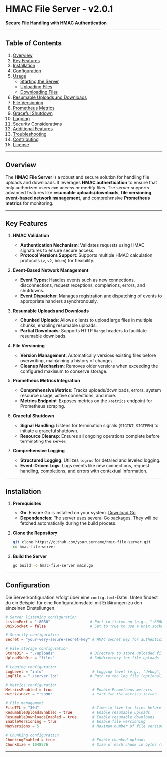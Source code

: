 
# HMAC File Server - v2.0.1

**Secure File Handling with HMAC Authentication**

---

## Table of Contents

1. [Overview](#overview)
2. [Key Features](#key-features)
3. [Installation](#installation)
4. [Configuration](#configuration)
5. [Usage](#usage)
    - [Starting the Server](#starting-the-server)
    - [Uploading Files](#uploading-files)
    - [Downloading Files](#downloading-files)
6. [Resumable Uploads and Downloads](#resumable-uploads-and-downloads)
7. [File Versioning](#file-versioning)
8. [Prometheus Metrics](#prometheus-metrics)
9. [Graceful Shutdown](#graceful-shutdown)
10. [Logging](#logging)
11. [Security Considerations](#security-considerations)
12. [Additional Features](#additional-features)
13. [Troubleshooting](#troubleshooting)
14. [Contributing](#contributing)
15. [License](#license)

---

## Overview

The **HMAC File Server** is a robust and secure solution for handling file uploads and downloads. It leverages **HMAC authentication** to ensure that only authorized users can access or modify files. The server supports advanced features like **resumable uploads/downloads**, **file versioning**, **event-based network management**, and comprehensive **Prometheus metrics** for monitoring.

---

## Key Features

1. **HMAC Validation**
    - **Authentication Mechanism**: Validates requests using HMAC signatures to ensure secure access.
    - **Protocol Versions Support**: Supports multiple HMAC calculation protocols (`v`, `v2`, `token`) for flexibility.

2. **Event-Based Network Management**
    - **Event Types**: Handles events such as new connections, disconnections, request receptions, completions, errors, and shutdowns.
    - **Event Dispatcher**: Manages registration and dispatching of events to appropriate handlers asynchronously.

3. **Resumable Uploads and Downloads**
    - **Chunked Uploads**: Allows clients to upload large files in multiple chunks, enabling resumable uploads.
    - **Partial Downloads**: Supports HTTP `Range` headers to facilitate resumable downloads.

4. **File Versioning**
    - **Version Management**: Automatically versions existing files before overwriting, maintaining a history of changes.
    - **Cleanup Mechanism**: Removes older versions when exceeding the configured maximum to conserve storage.

5. **Prometheus Metrics Integration**
    - **Comprehensive Metrics**: Tracks uploads/downloads, errors, system resource usage, active connections, and more.
    - **Metrics Endpoint**: Exposes metrics on the `/metrics` endpoint for Prometheus scraping.

6. **Graceful Shutdown**
    - **Signal Handling**: Listens for termination signals (`SIGINT`, `SIGTERM`) to initiate a graceful shutdown.
    - **Resource Cleanup**: Ensures all ongoing operations complete before terminating the server.

7. **Comprehensive Logging**
    - **Structured Logging**: Utilizes `logrus` for detailed and leveled logging.
    - **Event-Driven Logs**: Logs events like new connections, request handling, completions, and errors with contextual information.

---

## Installation

1. **Prerequisites**
    - **Go**: Ensure Go is installed on your system. [Download Go](https://golang.org/dl/)
    - **Dependencies**: The server uses several Go packages. They will be fetched automatically during the build process.

2. **Clone the Repository**

    ```bash
    git clone https://github.com/yourusername/hmac-file-server.git
    cd hmac-file-server
    ```

3. **Build the Server**

    ```bash
    go build -o hmac-file-server main.go
    ```

---

## Configuration

Die Serverkonfiguration erfolgt über eine `config.toml`-Datei. Unten findest du ein Beispiel für eine Konfigurationsdatei mit Erklärungen zu den einzelnen Einstellungen.

```toml
# Server listening configuration
ListenPort = ":8080"                  # Port to listen on (e.g., ":8080" for TCP)
UnixSocket = false                    # Set to true to use a Unix socket instead of TCP

# Security configuration
Secret = "your-very-secure-secret-key" # HMAC secret key for authentication

# File storage configuration
StoreDir = "./uploads"                # Directory to store uploaded files
UploadSubDir = "files"                # Subdirectory for file uploads

# Logging configuration
LogLevel = "info"                      # Logging level (e.g., "debug", "info", "warn", "error")
LogFile = "./server.log"              # Path to the log file (optional)

# Metrics configuration
MetricsEnabled = true                  # Enable Prometheus metrics
MetricsPort = ":9090"                  # Port for the metrics server

# File management
FileTTL = "30d"                        # Time-to-live for files before expiration (optional)
ResumableUploadsEnabled = true         # Enable resumable uploads
ResumableDownloadsEnabled = true       # Enable resumable downloads
EnableVersioning = true                # Enable file versioning
MaxVersions = 5                        # Maximum number of file versions to keep

# Chunking configuration
ChunkingEnabled = true                 # Enable chunked uploads
ChunkSize = 1048576                    # Size of each chunk in bytes (1MB)
```

---

